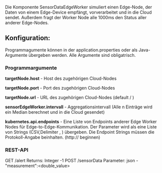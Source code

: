 Die Komponente SensorDataEdgeWorker simuliert einen Edge-Node, der Daten von einem Edge-Device empfängt, vorverarbeitet und in die Cloud sendet. Außerdem fragt der Worker Node alle 1000ms den Status aller anderer Edge-Nodes. 
 
<h2> Konfiguration: </h2>
  Programmagumente können in der application.properties oder als Java-Argumente übergeben werden.
  Alle Argumente sind obligatrisch.
  
  <h3>Programmargumente</h3>
  <p><b>targetNode.host</b> - Host des zugehörigen Cloud-Nodes</p>
  <p><b>targetNode.port</b> - Port des zugehörigen Cloud-Nodes</p> 
  <p><b>targetNode.url</b>  - URL des zugehörigen Cloud-Nodes (default / )</p>
  <p><b>sensorEdgeWorker.intervall</b> - Aggregationsintervall (Alle n Einträge wird ein Median berechnet und in die Cloud gesendet)</p>
  <p><b>kubernetes.api.endpoints</b> - Eine Liste von Endpoints anderer Edge Worker Nodes für Edge-to-Edge-Kommunikation. Der Parameter wird als eine Liste von Strings (CSV,Delimiter , ) übergeben. Die Endpoint Strings müssen die Protokoll-Angabe beinhalten. (http:// beginnen)</p>
  
  <h3>REST-API</h3>
  
  GET /alert Returns: Integer -1
  POST /sensorData Parameter: json - "measurement":<double_value>
  
